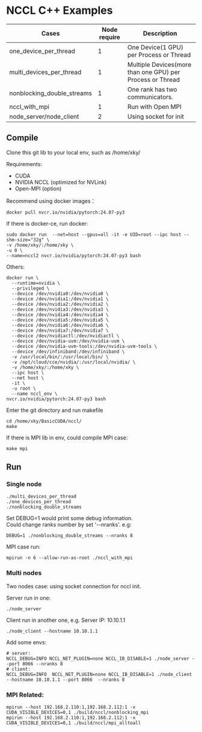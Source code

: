 # NCCL C++ Examples

| **Cases**                  | **Node require** | **Description**                                           |  
|----------------------------|------------------|-----------------------------------------------------------|
| one_device_per_thread      | 1                | One Device(1 GPU) per Process or Thread                   |
| multi_devices_per_thread   | 1                | Multiple Devices(more than one GPU) per Process or Thread |
| nonblocking_double_streams | 1                | One rank has two communicators.                           |
| nccl_with_mpi              | 1                | Run with Open MPI                                         |
| node_server/node_client    | 2                | Using socket for init                                     |


## Compile

Clone this git lib to your local env, such as /home/xky/

Requirements:
* CUDA
* NVIDIA NCCL (optimized for NVLink)
* Open-MPI (option)

Recommend using docker images：

```shell
docker pull nvcr.io/nvidia/pytorch:24.07-py3
```

If there is docker-ce, run docker:
```shell
sudo docker run  --net=host --gpus=all -it -e UID=root --ipc host --shm-size="32g" \
-v /home/xky/:/home/xky \
-u 0 \
--name=nccl2 nvcr.io/nvidia/pytorch:24.07-py3 bash
```
Others:
```shell
docker run \
  --runtime=nvidia \
  --privileged \
  --device /dev/nvidia0:/dev/nvidia0 \
  --device /dev/nvidia1:/dev/nvidia1 \
  --device /dev/nvidia2:/dev/nvidia2 \
  --device /dev/nvidia3:/dev/nvidia3 \
  --device /dev/nvidia4:/dev/nvidia4 \
  --device /dev/nvidia5:/dev/nvidia5 \
  --device /dev/nvidia6:/dev/nvidia6 \
  --device /dev/nvidia7:/dev/nvidia7 \
  --device /dev/nvidiactl:/dev/nvidiactl \
  --device /dev/nvidia-uvm:/dev/nvidia-uvm \
  --device /dev/nvidia-uvm-tools:/dev/nvidia-uvm-tools \
  --device /dev/infiniband:/dev/infiniband \
  -v /usr/local/bin/:/usr/local/bin/ \
  -v /opt/cloud/cce/nvidia/:/usr/local/nvidia/ \
  -v /home/xky/:/home/xky \
  --ipc host \
  --net host \
  -it \
  -u root \
  --name nccl_env \
nvcr.io/nvidia/pytorch:24.07-py3 bash
```


Enter the git directory and run makefile
```shell
cd /home/xky/BasicCUDA/nccl/
make
```
If there is MPI lib in env, could compile MPI case:
```shell
make mpi
```

## Run 

### Single node

```shell
./multi_devices_per_thread
./one_devices_per_thread
./nonblocking_double_streams
```

Set DEBUG=1 would print some debug information.  
Could change ranks number by set '--nranks'. e.g:

```shell
DEBUG=1 ./nonblocking_double_streams --nranks 8
```

MPI case run:
```shell
mpirun -n 6 --allow-run-as-root ./nccl_with_mpi
```

### Multi nodes

Two nodes case: using socket connection for nccl init.

Server run in one:
```shell
./node_server
```

Client run in another one, e.g. Server IP: 10.10.1.1
```shell
./node_client --hostname 10.10.1.1
```

Add some envs:
```shell
# server:
NCCL_DEBUG=INFO NCCL_NET_PLUGIN=none NCCL_IB_DISABLE=1 ./node_server --port 8066 --nranks 8
# client:
NCCL_DEBUG=INFO  NCCL_NET_PLUGIN=none NCCL_IB_DISABLE=1 ./node_client --hostname 10.10.1.1 --port 8066  --nranks 8
```

### MPI Related:

```shell
mpirun --host 192.168.2.110:1,192.168.2.112:1 -x CUDA_VISIBLE_DEVICES=0,1 ./build/nccl/nonblocking_mpi 
mpirun --host 192.168.2.110:1,192.168.2.112:1 -x CUDA_VISIBLE_DEVICES=0,1 ./build/nccl/mpi_alltoall 
```
